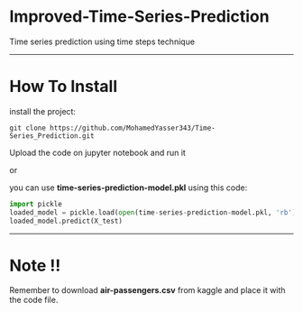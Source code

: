 # Improved-Time-Series-Prediction
Time series prediction using time steps technique

---

# How To Install

install the project:

```
git clone https://github.com/MohamedYasser343/Time-Series_Prediction.git
```

Upload the code on jupyter notebook and run it

or

you can use **time-series-prediction-model.pkl** using this code:

```python
import pickle
loaded_model = pickle.load(open(time-series-prediction-model.pkl, 'rb'))
loaded_model.predict(X_test)
```

---
# Note !!
Remember to download **air-passengers.csv** from kaggle and place it with the code file.
